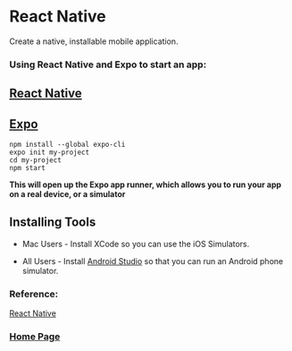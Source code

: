 # React Native

Create a native, installable mobile application.

### Using React Native and Expo to start an app:

## [React Native](https://reactnative.dev/)

## [Expo](https://docs.expo.dev/index.html)

```
npm install --global expo-cli
expo init my-project
cd my-project
npm start
```

**This will open up the Expo app runner, which allows you to run your app on a real device, or a simulator**

## Installing Tools

- Mac Users - Install XCode so you can use the iOS Simulators.

- All Users - Install [Android Studio](https://developer.android.com/studio) so that you can run an Android phone simulator.


### Reference:

[React Native](https://github.com/LTUC/asac-advanced-js-c02/blob/main/class-41/README.md)

### [Home Page](./README.md)
